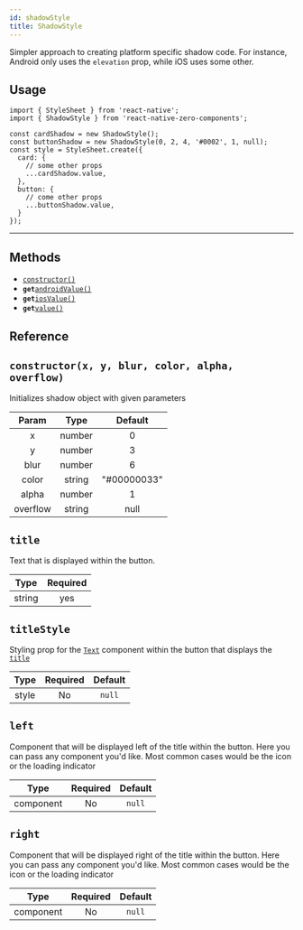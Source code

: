 ```yaml
---
id: shadowStyle
title: ShadowStyle
---
```

Simpler approach to creating platform specific shadow code. For instance, Android only uses the `elevation` prop, while iOS uses some other.


## Usage


```ecmascript 6
import { StyleSheet } from 'react-native';
import { ShadowStyle } from 'react-native-zero-components';

const cardShadow = new ShadowStyle();
const buttonShadow = new ShadowStyle(0, 2, 4, '#0002', 1, null);
const style = StyleSheet.create({
  card: {
    // some other props
    ...cardShadow.value,
  },
  button: {
    // come other props
    ...buttonShadow.value,
  }
});
```

---
## Methods
* [`constructor()`](#constructor)
* **`get`**[`androidValue()`](#androidValue)
* **`get`**[`iosValue()`](#iosValue)
* **`get`**[`value()`](#value)

## Reference

## `constructor(x, y, blur, color, alpha, overflow)`
Initializes shadow object with given parameters

|   Param  |  Type  |   Default   |
|:--------:|:------:|:-----------:|
|     x    | number |      0      |
|     y    | number |      3      |
|   blur   | number |      6      |
|   color  | string | "#00000033" |
|   alpha  | number |      1      |
| overflow | string |     null    |

## `title`
Text that is displayed within the button.

|         Type        | Required |
|:-------------------:|:--------:|
| string |    yes    |

## `titleStyle`
Styling prop for the [`Text`](https://facebook.github.io/react-native/docs/text) component within the button that displays the [`title`](#title)

|         Type        | Required | Default                                                                             |
|:-------------------:|:--------:|:-------------------------------------------------------------------------------------:|
| style |    No    | `null` |

## `left`
Component that will be displayed left of the title within the button. Here you can pass any component you'd like. Most common cases would be the icon or the loading indicator

|         Type        | Required | Default                                                                             |
|:-------------------:|:--------:|:-------------------------------------------------------------------------------------:|
| component |    No    | `null` |

## `right`
Component that will be displayed right of the title within the button. Here you can pass any component you'd like. Most common cases would be the icon or the loading indicator

|         Type        | Required | Default                                                                             |
|:-------------------:|:--------:|:-------------------------------------------------------------------------------------:|
| component |    No    | `null` |
